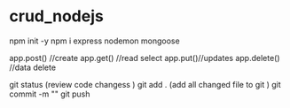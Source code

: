 # crud_nodejs

npm init -y 
npm i express nodemon mongoose




app.post() //create
app.get() //read select 
app.put()//updates
app.delete() //data delete



<!-- git commmand  -->

git status (review code changess )
git add . (add all changed file  to git )
git commit -m "<commit msg>"
git push
